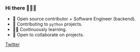 ### Hi there 👋👨‍💻


- 🔭 Open source contributor + Software Engineer (backend).
- 🌱 Contributing to `python` projects.
- 👨‍💻 Continuously learning. 
- 👯 Open to collaborate on  projects.

[Twitter](https://twitter.com/CharityKith) 
